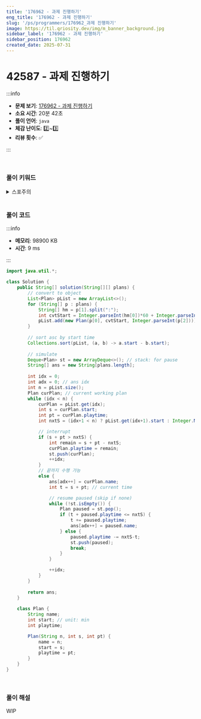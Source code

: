 ```yaml
---
title: '176962 - 과제 진행하기'
eng_title: '176962 - 과제 진행하기'
slug: '/ps/programmers/176962_과제 진행하기'
image: https://til.qriosity.dev/img/m_banner_background.jpg
sidebar_label: '176962 - 과제 진행하기'
sidebar_position: 176962
created_date: 2025-07-31
---
```


# 42587 - 과제 진행하기

:::info

- **문제 보기**: [176962 - 과제 진행하기](https://school.programmers.co.kr/learn/courses/30/lessons/176962)
- **소요 시간**: 20분 42초
- **풀이 언어**: `java`
- **체감 난이도**: 2️⃣~3️⃣
- **리뷰 횟수**: ✅

:::

<br />

### 풀이 키워드

<details>
<summary>스포주의</summary>

`스택` `정렬` `시뮬레이션`

</details>

<br />

### 풀이 코드

:::info

- **메모리**: 98900 KB
- **시간**: 9 ms

:::

```java
import java.util.*;

class Solution {
    public String[] solution(String[][] plans) {
        // convert to object
        List<Plan> pList = new ArrayList<>();
        for (String[] p : plans) {
            String[] hm = p[1].split(":");
            int cvtStart = Integer.parseInt(hm[0])*60 + Integer.parseInt(hm[1]);
            pList.add(new Plan(p[0], cvtStart, Integer.parseInt(p[2])));
        }
        
        // sort asc by start time
        Collections.sort(pList, (a, b) -> a.start - b.start);
        
        // simulate
        Deque<Plan> st = new ArrayDeque<>(); // stack: for pause
        String[] ans = new String[plans.length];
        
        int idx = 0;
        int adx = 0; // ans idx
        int n = pList.size();
        Plan curPlan; // current working plan
        while (idx < n) {
            curPlan = pList.get(idx);
            int s = curPlan.start;
            int pt = curPlan.playtime;
            int nxtS = (idx+1 < n) ? pList.get(idx+1).start : Integer.MAX_VALUE;

            // interrupt
            if (s + pt > nxtS) {
                int remain = s + pt - nxtS;
                curPlan.playtime = remain;
                st.push(curPlan);
                ++idx;
            }
            // 끝까지 수행 가능
            else {
                ans[adx++] = curPlan.name;
                int t = s + pt; // current time

                // resume paused (skip if none)
                while (!st.isEmpty()) {
                    Plan paused = st.pop();
                    if (t + paused.playtime <= nxtS) {
                        t += paused.playtime;
                        ans[adx++] = paused.name;
                    } else {
                        paused.playtime -= nxtS-t;
                        st.push(paused);
                        break;
                    }
                }

                ++idx;
            }
        }
        
        return ans;
    }
    
    class Plan {
        String name;
        int start; // unit: min
        int playtime;

        Plan(String n, int s, int pt) {
            name = n;
            start = s;
            playtime = pt;
        }
    }
}
```

<br />

### 풀이 해설

WIP

<br />